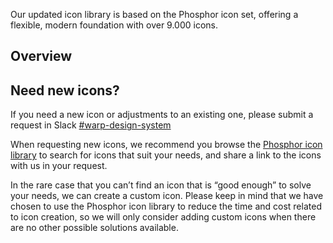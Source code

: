 <script setup>
import Overview from './overview.md';
import Styling from './styling.md';
import Dev from './code.md';
import Accessibility from './accessibility.md';
import React from './react.md';
import data from './data.json';
import { mapFrameworkStatuses } from '../utils.js';
</script>

<components-status v-bind="mapFrameworkStatuses(data.frameworks)" />

Our updated icon library is based on the Phosphor icon set, offering a flexible, modern foundation with over 9.000 icons.

## Overview
<icon-beta-example />

## Need new icons?

If you need a new icon or adjustments to an existing one, please submit a request in Slack [#warp-design-system](https://sch-chat.slack.com/archives/C04P0GYTHPV)

When requesting new icons, we recommend you browse the [Phosphor icon library](https://phosphoricons.com/) to search for icons that suit your needs, and share a link to the icons with us in your request.

In the rare case that you can’t find an icon that is “good enough” to solve your needs, we can create a custom icon. Please keep in mind that we have chosen to use the Phosphor icon library to reduce the time and cost related to icon creation, so we will only consider adding custom icons when there are no other possible solutions available.
